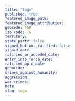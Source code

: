 ```yaml
---
title: "Togo"
published: true
featured_image_path:
featured_image_attribution:
geocode: TGO
iso_code: TG
territory:
state_party: false
signed_but_not_ratified: false
signed_date:
ratified_or_acceded_date:
entry_into_force_date:
ratified_apic_date:
genocide:
crimes_against_humanity:
aggression:
war_crimes:
note:
slug: togo
---
```

